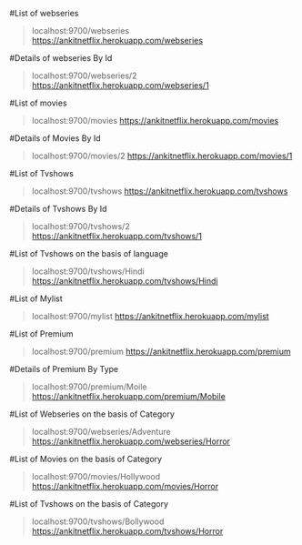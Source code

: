 #List of webseries 
>localhost:9700/webseries
>https://ankitnetflix.herokuapp.com/webseries

#Details of webseries By Id
>localhost:9700/webseries/2
>https://ankitnetflix.herokuapp.com/webseries/1

#List of movies
>localhost:9700/movies
>https://ankitnetflix.herokuapp.com/movies

#Details of Movies By Id
>localhost:9700/movies/2
>https://ankitnetflix.herokuapp.com/movies/1

#List of Tvshows
>localhost:9700/tvshows
>https://ankitnetflix.herokuapp.com/tvshows

#Details of Tvshows By Id
>localhost:9700/tvshows/2
>https://ankitnetflix.herokuapp.com/tvshows/1

#List of Tvshows on the basis of language
>localhost:9700/tvshows/Hindi
>https://ankitnetflix.herokuapp.com/tvshows/Hindi

#List of Mylist
>localhost:9700/mylist
>https://ankitnetflix.herokuapp.com/mylist

#List of Premium
>localhost:9700/premium
>https://ankitnetflix.herokuapp.com/premium

#Details of Premium By Type
>localhost:9700/premium/Moile
>https://ankitnetflix.herokuapp.com/premium/Mobile

#List of Webseries on the basis of Category
>localhost:9700/webseries/Adventure
>https://ankitnetflix.herokuapp.com/webseries/Horror

#List of Movies on the basis of Category
>localhost:9700/movies/Hollywood
>https://ankitnetflix.herokuapp.com/movies/Horror

#List of Tvshows on the basis of Category
>localhost:9700/tvshows/Bollywood
>https://ankitnetflix.herokuapp.com/tvshows/Horror